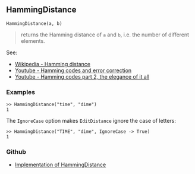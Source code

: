## HammingDistance

``` 
HammingDistance(a, b)
```

> returns the Hamming distance of `a` and `b`, i.e. the number of different elements.

See:
* [Wikipedia - Hamming distance](https://en.wikipedia.org/wiki/Hamming_distance)
* [Youtube - Hamming codes and error correction](https://youtu.be/X8jsijhllIA)
* [Youtube - Hamming codes part 2, the elegance of it all](https://youtu.be/b3NxrZOu_CE)

### Examples

```
>> HammingDistance("time", "dime")
1

```

The `IgnoreCase` option makes `EditDistance` ignore the case of letters:

``` 
>> HammingDistance("TIME", "dime", IgnoreCase -> True)
1
```
 

### Github

* [Implementation of HammingDistance](https://github.com/axkr/symja_android_library/blob/master/symja_android_library/matheclipse-core/src/main/java/org/matheclipse/core/builtin/StringFunctions.java#L749) 
